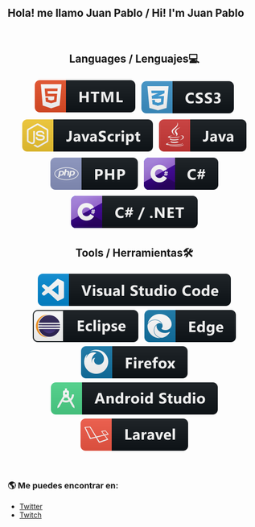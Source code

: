 ## Hola! me llamo Juan Pablo / Hi! I'm Juan Pablo
<br>
<img align='right' width="40%" src=""/>

<h2 align="center"> Languages / Lenguajes💻</h2>

  <p align="center">
    <img src="https://github.com/MikeCodesDotNET/ColoredBadges/blob/master/svg/dev/languages/html.svg" alt="html" style="vertical-align:top; margin:4px">
    <img src="https://github.com/MikeCodesDotNET/ColoredBadges/blob/master/svg/dev/languages/css3.svg" alt="css3" style="vertical-align:top; margin:6px 4px">
    <img src="https://github.com/MikeCodesDotNET/ColoredBadges/blob/master/svg/dev/languages/js.svg" alt="js" style="vertical-align:top; margin:6px 4px">
    <img src="https://github.com/MikeCodesDotNET/ColoredBadges/blob/master/svg/dev/languages/java.svg" alt="java" style="vertical-align:top; margin:6px 4px">
    <img src="https://github.com/MikeCodesDotNET/ColoredBadges/blob/master/svg/dev/languages/php.svg" alt="php" style="vertical-align:top; margin:6px 4px">
    <img src="https://github.com/MikeCodesDotNET/ColoredBadges/blob/master/svg/dev/languages/csharp.svg" alt="php" style="vertical-align:top; margin:6px 4px">
    <img src="https://github.com/MikeCodesDotNET/ColoredBadges/blob/master/svg/dev/languages/csharp_dotnet.svg" alt="php" style="vertical-align:top; margin:6px 4px">
  </p>
  </p>

<h2 align="center"> Tools / Herramientas🛠</h2>

  <p align="center">
    <img src="https://github.com/MikeCodesDotNET/ColoredBadges/blob/master/svg/dev/tools/visualstudio_code.svg" alt="visualstudio_code" style="vertical-align:top; margin:4px">
    <img src="https://github.com/MikeCodesDotNET/ColoredBadges/blob/master/svg/dev/tools/eclipse.svg" alt="eclipse" style="vertical-align:top;          margin:4px">
    <img src="https://github.com/MikeCodesDotNET/ColoredBadges/blob/master/svg/dev/misc/edge.svg" alt="edge" style="vertical-align:top; margin:4px">
    <img src="https://github.com/MikeCodesDotNET/ColoredBadges/blob/master/svg/dev/misc/firefox.svg" alt="firefox" style="vertical-align:top; margin:4px">
    <img src="https://github.com/MikeCodesDotNET/ColoredBadges/blob/master/svg/dev/tools/android_studio.svg" alt="android studio" style="vertical-align:top; margin:4px">
  <img src="https://github.com/MikeCodesDotNET/ColoredBadges/blob/master/svg/dev/frameworks/laravel.svg" alt="laravel" style="vertical-align:top; margin:4px">
  </p>
  
  
 <br>
  
### :earth_americas: Me puedes encontrar en:
- [Twitter](https://twitter.com/juanpaabr)
- [Twitch](https://www.twitch.tv/burgu1t0)

<!--

Here are some ideas to get you started:

- 🔭 I’m currently working on ...
- 🌱 I’m currently learning ...
- 👯 I’m looking to collaborate on ...
- 🤔 I’m looking for help with ...
- 💬 Ask me about ...
- 📫 How to reach me: ...
- 😄 Pronouns: ...
- ⚡ Fun fact: ...
-->
